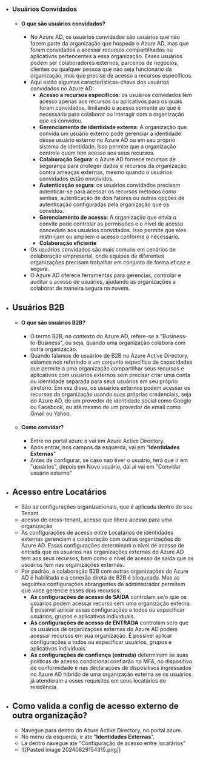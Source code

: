 - ### **Usuários Convidados**
	- #### O que são usuários convidados?
		- No Azure AD, os usuários convidados são usuários que não fazem parte da organização que hospeda o Azure AD, mas que foram convidados a acessar recursos compartilhados ou aplicativos pertencentes a essa organização. Esses usuários podem ser colaboradores externos, parceiros de negócios, clientes ou qualquer pessoa que não seja funcionário da organização, mas que precise de acesso a recursos específicos.
		- Aqui estão algumas características-chave dos usuários convidados no Azure AD:
			- **Acesso a recursos específicos**: os usuários convidados tem acesso apenas aos recursos ou aplicativos para os quais foram convidados, limitando o acesso somente ao que é necessário para colaborar ou interagir com a organização que os convidou.
			- **Gerenciamento de identidade externa**: A organização que convida um usuário externo pode gerenciar a identidade desse usuário externo no Azure AD ou em seu próprio sistema de identidade. Isso permite que a organização controle quem tem acesso aos seus recursos.
			- **Colaboração Segura**: o Azure AD fornece recursos de segurança para proteger dados e recursos da organização contra ameaças externas, mesmo quando o usuários convidados estão envolvidos.
			- **Autenticação segura**: os usuários convidados precisam autenticar-se para acessar os recursos métodos como senhas, autenticação de dois fatores ou outras opções de autenticação configuradas pela organização que os convidou.
			- **Gerenciamento de acesso**: A organização que envia o convite pode controlar as permissões e o nível de acesso concedido aos usuários convidados. Isso permite que eles restrinjam ou ampliem o acesso conforme o necessário.
			- **Colaboração eficiente**
		- Os usuários convidados são mais comuns em cenários de colaboração empresarial, onde equipes de diferentes organizações precisam trabalhar em conjunto de forma eficaz e segura.
		- O Azure AD oferece ferramentas para gerencias, controlar e auditar o acesso de usuários, ajudando as organizações a colaborar de maneira segura na nuvem.
- ## **Usuários B2B**
	- #### O que são usuários B2B?
		- O termo B2B, no contexto do Azure AD, refere-se a "Business-to-Business", ou seja, quando uma organização colabora com outra organização.
		- Quando falamos de usuários de B2B no Azure Active Directory, estamos nos referindo a um conjunto específico de capacidades que permite a uma organização compartilhar seus recursos e aplicativos com usuários externos sem precisar criar uma conta ou identidade separada para seus usuários em seu próprio diretório. Em vez disso, os usuários externos podem acessar os recursos da organização usando suas próprias credenciais, seja do Azure AD, de um provedor de identidade social como Google ou Facebook, ou até mesmo de um provedor de email como Gmail ou Yahoo.
	- #### Como convidar?
		- Entre no portal azure e vai em Azure Active Directory.
		- Após entrar, nos campos da esquerda, vai em "**Identidades Externas**"
		- Antes de configurar, se caso nao tiver o usuário, terá que ir em "usuários", depois em Novo usuário, dai ai vai em "Convidar usuário externo"
- ## Acesso entre Locatários
	- São as configurações organizacionais, que é aplicada dentro do seu Tenant.
	- acesso de cross-tenant, acesso que libera acesso para uma organização
	- As configurações de acesso entre Locatários de identidades externas gerenciam a colaboração com outras organizações do Azure AD. Essas configurações determinam o nível de acesso de entrada que os usuários nas organizações externas do Azure AD tem aos seus recursos, bem como o nível de acesso de saída que os usuários tem nas organizações externas.
	- Por padrão, a colaboração B2B com outras organizações do Azure AD é habilitada e a conexão direta de B2B é bloqueada. Mas as seguintes configurações abrangentes de administrador permitem que voce gerencie esses dois recursos.
		- **As configurações de acesso de SAÍDA** controlam se/o que os usuários podem acessar recurso sem uma organização externa. É possível aplicar essas configurações a todos ou especificar usuários, grupos e aplicativos individuais.
		- **As configurações de acesso de ENTRADA** controlam se/o que os usuários de organizações externas do Azure AD podem acessar recursos em sua organização. É possível aplicar configurações a todos ou especificar usuários, grupos e aplicativos individuais.
		- **As configurações de confiança (entrada)** determinam se suas políticas de acesso condicional confiarão no MFA, no dispositivo de conformidade e nas declarações de dispositivos ingressados no Azure AD híbrido de uma organização externa se os usuários já atenderam a esses requisitos em seus locatários de residência.
- ## Como valida a config de acesso externo de outra organização?
	- Navegue para dentro do Azure Active Directory, no portal azure.
	- No menu da esquerda, ir ate "**Identidades Externas**".
	- La dentro navegue ate "Configuração de acesso entre locatários"
	- ![[Pasted image 20240829154315.png]]
